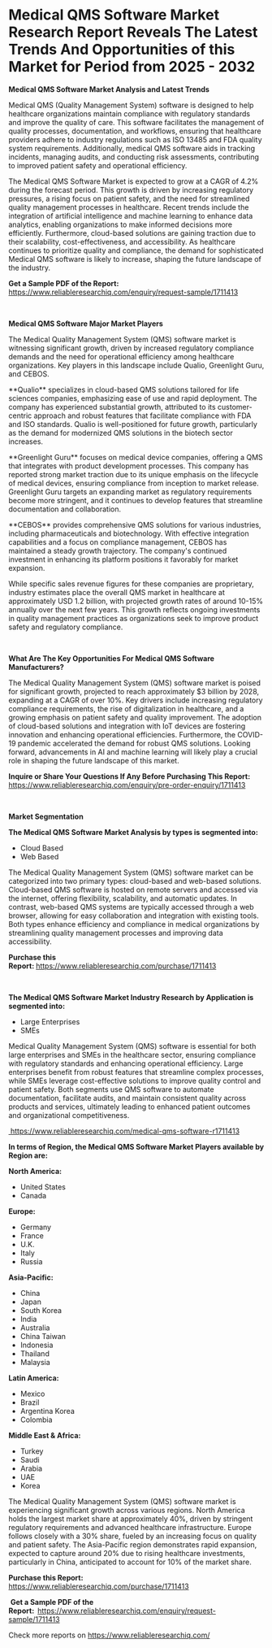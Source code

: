 <p><h1>Medical QMS Software Market Research Report Reveals The Latest Trends And Opportunities of this Market for Period from 2025 - 2032</h1></p><p><strong>Medical QMS Software Market Analysis and Latest Trends</strong></p>
<p><p>Medical QMS (Quality Management System) software is designed to help healthcare organizations maintain compliance with regulatory standards and improve the quality of care. This software facilitates the management of quality processes, documentation, and workflows, ensuring that healthcare providers adhere to industry regulations such as ISO 13485 and FDA quality system requirements. Additionally, medical QMS software aids in tracking incidents, managing audits, and conducting risk assessments, contributing to improved patient safety and operational efficiency.</p><p>The Medical QMS Software Market is expected to grow at a CAGR of 4.2% during the forecast period. This growth is driven by increasing regulatory pressures, a rising focus on patient safety, and the need for streamlined quality management processes in healthcare. Recent trends include the integration of artificial intelligence and machine learning to enhance data analytics, enabling organizations to make informed decisions more efficiently. Furthermore, cloud-based solutions are gaining traction due to their scalability, cost-effectiveness, and accessibility. As healthcare continues to prioritize quality and compliance, the demand for sophisticated Medical QMS software is likely to increase, shaping the future landscape of the industry.</p></p>
<p><strong>Get a Sample PDF of the Report:&nbsp;</strong> <a href="https://www.reliableresearchiq.com/enquiry/request-sample/1711413?utm_campaign=1170&utm_medium=2&utm_source=Github&utm_content=ia&utm_term=10012025&utm_id=medical-qms-software">https://www.reliableresearchiq.com/enquiry/request-sample/1711413</a></p>
<p>&nbsp;</p>
<p><strong>Medical QMS Software Major Market Players</strong></p>
<p><p>The Medical Quality Management System (QMS) software market is witnessing significant growth, driven by increased regulatory compliance demands and the need for operational efficiency among healthcare organizations. Key players in this landscape include Qualio, Greenlight Guru, and CEBOS.</p><p>**Qualio** specializes in cloud-based QMS solutions tailored for life sciences companies, emphasizing ease of use and rapid deployment. The company has experienced substantial growth, attributed to its customer-centric approach and robust features that facilitate compliance with FDA and ISO standards. Qualio is well-positioned for future growth, particularly as the demand for modernized QMS solutions in the biotech sector increases.</p><p>**Greenlight Guru** focuses on medical device companies, offering a QMS that integrates with product development processes. This company has reported strong market traction due to its unique emphasis on the lifecycle of medical devices, ensuring compliance from inception to market release. Greenlight Guru targets an expanding market as regulatory requirements become more stringent, and it continues to develop features that streamline documentation and collaboration.</p><p>**CEBOS** provides comprehensive QMS solutions for various industries, including pharmaceuticals and biotechnology. With effective integration capabilities and a focus on compliance management, CEBOS has maintained a steady growth trajectory. The company's continued investment in enhancing its platform positions it favorably for market expansion.</p><p>While specific sales revenue figures for these companies are proprietary, industry estimates place the overall QMS market in healthcare at approximately USD 1.2 billion, with projected growth rates of around 10-15% annually over the next few years. This growth reflects ongoing investments in quality management practices as organizations seek to improve product safety and regulatory compliance.</p></p>
<p>&nbsp;</p>
<p><strong>What Are The Key Opportunities For Medical QMS Software Manufacturers?</strong></p>
<p><p>The Medical Quality Management System (QMS) software market is poised for significant growth, projected to reach approximately $3 billion by 2028, expanding at a CAGR of over 10%. Key drivers include increasing regulatory compliance requirements, the rise of digitalization in healthcare, and a growing emphasis on patient safety and quality improvement. The adoption of cloud-based solutions and integration with IoT devices are fostering innovation and enhancing operational efficiencies. Furthermore, the COVID-19 pandemic accelerated the demand for robust QMS solutions. Looking forward, advancements in AI and machine learning will likely play a crucial role in shaping the future landscape of this market.</p></p>
<p><strong>Inquire or Share Your Questions If Any Before Purchasing This Report:</strong> <a href="https://www.reliableresearchiq.com/enquiry/pre-order-enquiry/1711413?utm_campaign=1170&utm_medium=2&utm_source=Github&utm_content=ia&utm_term=10012025&utm_id=medical-qms-software">https://www.reliableresearchiq.com/enquiry/pre-order-enquiry/1711413</a></p>
<p>&nbsp;</p>
<p><strong>Market Segmentation</strong></p>
<p><strong>The Medical QMS Software Market Analysis by types is segmented into:</strong></p>
<p><ul><li>Cloud Based</li><li>Web Based</li></ul></p>
<p><p>The Medical Quality Management System (QMS) software market can be categorized into two primary types: cloud-based and web-based solutions. Cloud-based QMS software is hosted on remote servers and accessed via the internet, offering flexibility, scalability, and automatic updates. In contrast, web-based QMS systems are typically accessed through a web browser, allowing for easy collaboration and integration with existing tools. Both types enhance efficiency and compliance in medical organizations by streamlining quality management processes and improving data accessibility.</p></p>
<p><strong>Purchase this Report:&nbsp;</strong><a href="https://www.reliableresearchiq.com/purchase/1711413?utm_campaign=1170&utm_medium=2&utm_source=Github&utm_content=ia&utm_term=10012025&utm_id=medical-qms-software">https://www.reliableresearchiq.com/purchase/1711413</a></p>
<p>&nbsp;</p>
<p><strong>The Medical QMS Software Market Industry Research by Application is segmented into:</strong></p>
<p><ul><li>Large Enterprises</li><li>SMEs</li></ul></p>
<p><p>Medical Quality Management System (QMS) software is essential for both large enterprises and SMEs in the healthcare sector, ensuring compliance with regulatory standards and enhancing operational efficiency. Large enterprises benefit from robust features that streamline complex processes, while SMEs leverage cost-effective solutions to improve quality control and patient safety. Both segments use QMS software to automate documentation, facilitate audits, and maintain consistent quality across products and services, ultimately leading to enhanced patient outcomes and organizational competitiveness.</p></p>
<p><a href="https://www.reliableresearchiq.com/medical-qms-software-r1711413?utm_campaign=1170&utm_medium=2&utm_source=Github&utm_content=ia&utm_term=10012025&utm_id=medical-qms-software">&nbsp;https://www.reliableresearchiq.com/medical-qms-software-r1711413</a></p>
<p><strong>In terms of Region, the Medical QMS Software Market Players available by Region are:</strong></p>
<p>
    <p> <strong> North America: </strong>
        <ul>
            <li>United States</li>
            <li>Canada</li>
        </ul>
        </p> 
    <p> <strong> Europe: </strong>
        <ul>
            <li>Germany</li>
            <li>France</li>
            <li>U.K.</li>
            <li>Italy</li>
            <li>Russia</li>
        </ul>
        </p> 
    <p> <strong> Asia-Pacific: </strong>
        <ul>
            <li>China</li>
            <li>Japan</li>
            <li>South Korea</li>
            <li>India</li>
            <li>Australia</li>
            <li>China Taiwan</li>
            <li>Indonesia</li>
            <li>Thailand</li>
            <li>Malaysia</li>
        </ul>
        </p> 
    <p> <strong> Latin America: </strong>
        <ul>
            <li>Mexico</li>
            <li>Brazil</li>
            <li>Argentina Korea</li>
            <li>Colombia</li>
        </ul>
        </p> 
    <p> <strong> Middle East & Africa: </strong>
        <ul>
            <li>Turkey</li>
            <li>Saudi</li>
            <li>Arabia</li>
            <li>UAE</li>
            <li>Korea</li>
        </ul>
    </p>
    </p>
<p><p>The Medical Quality Management System (QMS) software market is experiencing significant growth across various regions. North America holds the largest market share at approximately 40%, driven by stringent regulatory requirements and advanced healthcare infrastructure. Europe follows closely with a 30% share, fueled by an increasing focus on quality and patient safety. The Asia-Pacific region demonstrates rapid expansion, expected to capture around 20% due to rising healthcare investments, particularly in China, anticipated to account for 10% of the market share.</p></p>
<p><strong>Purchase this Report: </strong><a href="https://www.reliableresearchiq.com/purchase/1711413?utm_campaign=1170&utm_medium=2&utm_source=Github&utm_content=ia&utm_term=10012025&utm_id=medical-qms-software">https://www.reliableresearchiq.com/purchase/1711413</a></p>
<p>&nbsp;<strong>Get a Sample PDF of the Report:&nbsp;&nbsp;</strong><a href="https://www.reliableresearchiq.com/enquiry/request-sample/1711413?utm_campaign=1170&utm_medium=2&utm_source=Github&utm_content=ia&utm_term=10012025&utm_id=medical-qms-software">https://www.reliableresearchiq.com/enquiry/request-sample/1711413</a></p>
<p><strong></strong></p>
<p>Check more reports on <a href="https://www.reliableresearchiq.com/?utm_campaign=1170&utm_medium=2&utm_source=Github&utm_content=ia&utm_term=10012025&utm_id=medical-qms-software">https://www.reliableresearchiq.com/</a></p>